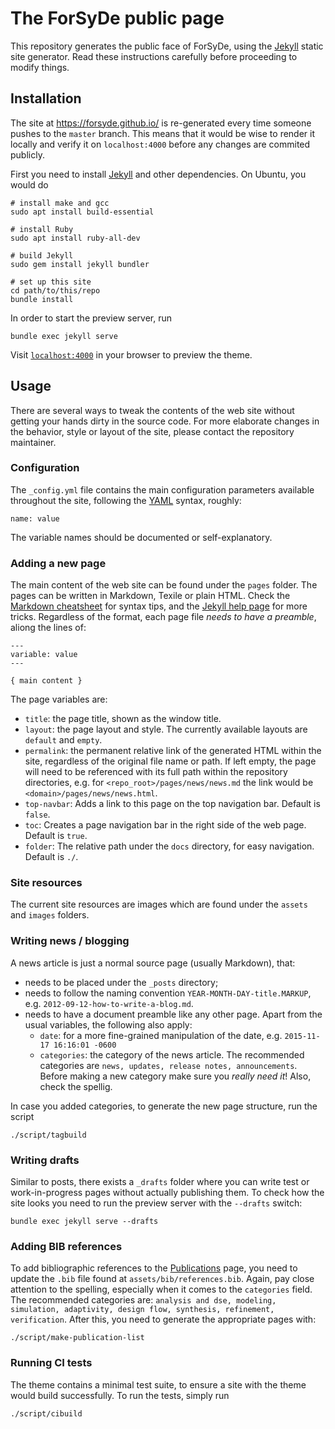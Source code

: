 # The ForSyDe public page

This repository generates the public face of ForSyDe, using the [Jekyll](https://jekyllrb.com/) static site generator. Read these instructions carefully before proceeding to modify things.

## Installation

The site at https://forsyde.github.io/ is re-generated every time someone pushes to the `master` branch. This means that it would be wise to render it locally and verify it on `localhost:4000` before any changes are commited publicly.

First you need to install [Jekyll](https://jekyllrb.com/docs/installation/) and other dependencies. On Ubuntu, you would do

    # install make and gcc
    sudo apt install build-essential
	
	# install Ruby
	sudo apt install ruby-all-dev
	
	# build Jekyll
	sudo gem install jekyll bundler
	
	# set up this site
	cd path/to/this/repo
    bundle install

In order to start the preview server, run

    bundle exec jekyll serve
	
Visit [`localhost:4000`](http://localhost:4000) in your browser to preview the theme.

## Usage

There are several ways to tweak the contents of the web site without getting your hands dirty in the source code. For more elaborate changes in the behavior, style or layout of the site, please contact the repository maintainer.

### Configuration

The `_config.yml` file contains the main configuration parameters available throughout the site, following the [YAML](https://en.wikipedia.org/wiki/YAML) syntax, roughly: 

    name: value

The variable names should be documented or self-explanatory. 

### Adding a new page

The main content of the web site can be found under the `pages` folder. The pages can be written in Markdown, Texile or plain HTML. Check the [Markdown cheatsheet](cheatsheet.md) for syntax tips, and the [Jekyll help page](https://jekyllrb.com/docs/posts/) for more tricks. Regardless of the format, each page file *needs to have a preamble*, aliong the lines of:

    ---
	variable: value
	---
	
	{ main content }

The page variables are:

 * `title`: the page title, shown as the window title. 
 * `layout`: the page layout and style. The currently available layouts are `default` and `empty`.
 * `permalink`: the permanent relative link of the generated HTML within the site, regardless of the original file name or path. If left empty, the page will need to be referenced with its full path within the repository directories, e.g. for `<repo_root>/pages/news/news.md` the link would be `<domain>/pages/news/news.html`.
 * `top-navbar`: Adds a link to this page on the top navigation bar. Default is `false`.
 * `toc`: Creates a page navigation bar in the right side of the web page. Default is `true`.
 * `folder`: The relative path under the `docs` directory, for easy navigation. Default is `./`.

### Site resources

The current site resources are images which are found under the `assets` and `images` folders.

### Writing news / blogging

A news article is just a normal source page (usually Markdown), that:

 * needs to be placed under the `_posts` directory;
 * needs to follow the naming convention `YEAR-MONTH-DAY-title.MARKUP`, e.g. `2012-09-12-how-to-write-a-blog.md`. 
 * needs to have a document preamble like any other page. Apart from the usual variables, the following also apply:
   - `date`: for a more fine-grained manipulation of the date, e.g. `2015-11-17 16:16:01 -0600`
   - `categories`: the category of the news article. The recommended categories are `news, updates, release notes, announcements`. Before making a new category make sure you *really need it*! Also, check the spellig.
   
In case you added categories, to generate the new page structure, run the script
   
    ./script/tagbuild

### Writing drafts

Similar to posts, there exists a `_drafts` folder where you can write test or work-in-progress pages without actually publishing them. To check how the site looks you need to run the preview server with the `--drafts` switch:

    bundle exec jekyll serve --drafts

### Adding BIB references

To add bibliographic references to the [Publications](https://forsyde.github.io/publications.html) page, you need to update the `.bib` file found at `assets/bib/references.bib`. Again, pay close attention to the spelling, especially when it comes to the `categories` field. The recommended categories are: `analysis and dse, modeling, simulation, adaptivity, design flow, synthesis, refinement, verification`. After this, you need to generate the appropriate pages with:

    ./script/make-publication-list

### Running CI tests

The theme contains a minimal test suite, to ensure a site with the theme would build successfully. To run the tests, simply run 

    ./script/cibuild
